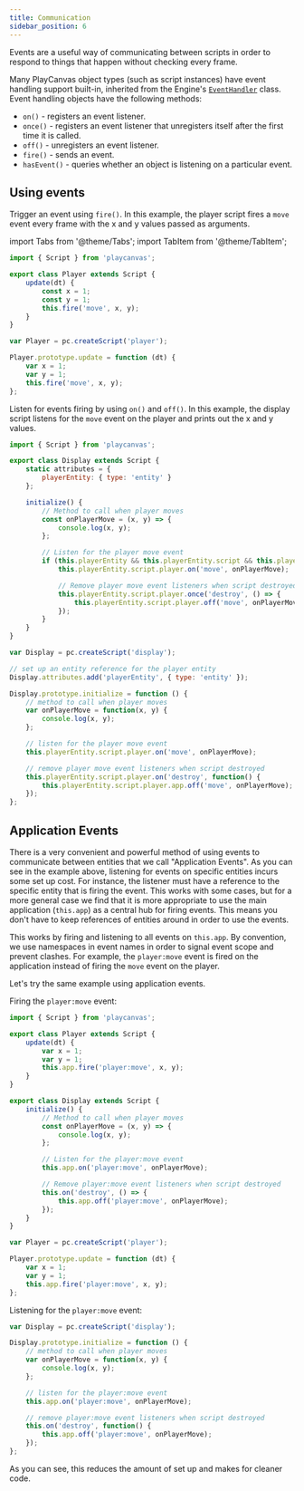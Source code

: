 ```yaml
---
title: Communication
sidebar_position: 6
---
```


Events are a useful way of communicating between scripts in order to respond to things that happen without checking every frame.

Many PlayCanvas object types (such as script instances) have event handling support built-in, inherited from the Engine's [`EventHandler`][1] class. Event handling objects have the following methods:

* `on()` - registers an event listener.
* `once()` - registers an event listener that unregisters itself after the first time it is called.
* `off()` - unregisters an event listener.
* `fire()` - sends an event.
* `hasEvent()` - queries whether an object is listening on a particular event.

## Using events

Trigger an event using `fire()`. In this example, the player script fires a `move` event every frame with the x and y values passed as arguments.

import Tabs from '@theme/Tabs';
import TabItem from '@theme/TabItem';

<Tabs defaultValue="classic" groupId='script-code'>
<TabItem  value="esm" label="ESM">

```javascript
import { Script } from 'playcanvas';

export class Player extends Script {
    update(dt) {
        const x = 1;
        const y = 1;
        this.fire('move', x, y);
    }
}
```

</TabItem>
<TabItem value="classic" label="Classic">

```javascript
var Player = pc.createScript('player');

Player.prototype.update = function (dt) {
    var x = 1;
    var y = 1;
    this.fire('move', x, y);
};
```

</TabItem>
</Tabs>

Listen for events firing by using `on()` and `off()`. In this example, the display script listens for the `move` event on the player and prints out the x and y values.

<Tabs defaultValue="classic" groupId='script-code'>
<TabItem  value="esm" label="ESM">

```javascript
import { Script } from 'playcanvas';

export class Display extends Script {
    static attributes = {
        playerEntity: { type: 'entity' }
    };

    initialize() {
        // Method to call when player moves
        const onPlayerMove = (x, y) => {
            console.log(x, y);
        };

        // Listen for the player move event
        if (this.playerEntity && this.playerEntity.script && this.playerEntity.script.player) {
            this.playerEntity.script.player.on('move', onPlayerMove);

            // Remove player move event listeners when script destroyed
            this.playerEntity.script.player.once('destroy', () => {
                this.playerEntity.script.player.off('move', onPlayerMove);
            });
        }
    }
}
```

</TabItem>
<TabItem value="classic" label="Classic">

```javascript
var Display = pc.createScript('display');

// set up an entity reference for the player entity
Display.attributes.add('playerEntity', { type: 'entity' });

Display.prototype.initialize = function () {
    // method to call when player moves
    var onPlayerMove = function(x, y) {
        console.log(x, y);
    };

    // listen for the player move event
    this.playerEntity.script.player.on('move', onPlayerMove);

    // remove player move event listeners when script destroyed
    this.playerEntity.script.player.on('destroy', function() {
        this.playerEntity.script.player.app.off('move', onPlayerMove);
    });
};
```

</TabItem>
</Tabs>

## Application Events

There is a very convenient and powerful method of using events to communicate between entities that we call "Application Events". As you can see in the example above, listening for events on specific entities incurs some set up cost. For instance, the listener must have a reference to the specific entity that is firing the event. This works with some cases, but for a more general case we find that it is more appropriate to use the main application (`this.app`) as a central hub for firing events. This means you don't have to keep references of entities around in order to use the events.

This works by firing and listening to all events on `this.app`. By convention, we use namespaces in event names in order to signal event scope and prevent clashes. For example, the `player:move` event is fired on the application instead of firing the `move` event on the player.

Let's try the same example using application events.

Firing the `player:move` event:

<Tabs defaultValue="classic" groupId='script-code'>
<TabItem  value="esm" label="ESM">

```javascript
import { Script } from 'playcanvas';

export class Player extends Script {
    update(dt) {
        var x = 1;
        var y = 1;
        this.app.fire('player:move', x, y);
    }
}

export class Display extends Script {
    initialize() {
        // Method to call when player moves
        const onPlayerMove = (x, y) => {
            console.log(x, y);
        };

        // Listen for the player:move event
        this.app.on('player:move', onPlayerMove);

        // Remove player:move event listeners when script destroyed
        this.on('destroy', () => {
            this.app.off('player:move', onPlayerMove);
        });
    }
}
```

</TabItem>
<TabItem value="classic" label="Classic">

```javascript
var Player = pc.createScript('player');

Player.prototype.update = function (dt) {
    var x = 1;
    var y = 1;
    this.app.fire('player:move', x, y);
};
```

Listening for the `player:move` event:

```javascript
var Display = pc.createScript('display');

Display.prototype.initialize = function () {
    // method to call when player moves
    var onPlayerMove = function(x, y) {
        console.log(x, y);
    };

    // listen for the player:move event
    this.app.on('player:move', onPlayerMove);

    // remove player:move event listeners when script destroyed
    this.on('destroy', function() {
        this.app.off('player:move', onPlayerMove);
    });
};
```

</TabItem>
</Tabs>

As you can see, this reduces the amount of set up and makes for cleaner code.

[1]: https://api.playcanvas.com/classes/Engine.EventHandler.html
